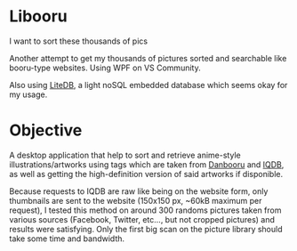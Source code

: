 # Libooru
I want to sort these thousands of pics

Another attempt to get my thousands of pictures sorted and searchable like booru-type websites.
Using WPF on VS Community.

Also using [LiteDB](https://github.com/mbdavid/LiteDB), a light noSQL embedded database which seems okay for my usage.

# Objective
A desktop application that help to sort and retrieve anime-style illustrations/artworks using tags which are taken from [Danbooru](https://danbooru.donmai.us) and [IQDB](http://danbooru.iqdb.org), as well as getting the high-definition version of said artworks if disponible. 

Because requests to IQDB are raw like being on the website form, only thumbnails are sent to the website (150x150 px, ~60kB maximum per request), I tested this method on around 300 randoms pictures taken from various sources (Facebook, Twitter, etc..., but not cropped pictures) and results were satisfying. Only the first big scan on the picture library should take some time and bandwidth.
 
